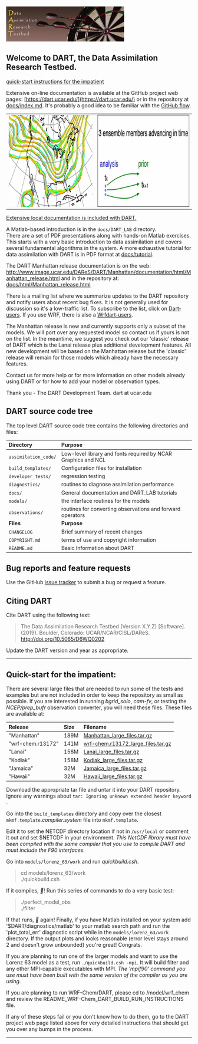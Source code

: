 
![DARTlogo](docs/images/Dartboard7.png)

## Welcome to DART, the Data Assimilation Research Testbed.

[quick-start instructions for the impatient](#QuickStart)

Extensive on-line documentation is available at the GitHub project web pages:
[https://dart.ucar.edu/](https://dart.ucar.edu/)
or in the repository at [docs/index.md](docs/index.md). It's probably a good idea
to be familiar with the [GitHub flow](https://guides.github.com/introduction/flow/).

<table><tr>
<td><img height=250, src="./docs/images/DARTspaghettiSquare.gif"></td> 
<td><img height=250, src="./docs/images/science_nuggets/AssimAnim.gif"></td>
</tr></table>

[Extensive local documentation is included with DART.](docs/index.md)

A Matlab-based introduction is in the `docs/DART_LAB` directory.  
There are a set of PDF presentations along with hands-on Matlab exercises.  
This starts with a very basic introduction to data assimilation and covers 
several fundamental algorithms in the system.
A more exhaustive tutorial for data assimilation with DART is in PDF format at 
[docs/tutorial](docs/tutorial/index.html).

The DART Manhattan release documentation is on the web:
http://www.image.ucar.edu/DAReS/DART/Manhattan/documentation/html/Manhattan_release.html
and in the repository at:
[docs/html/Manhattan_release.html](docs/html/Manhattan_release.html)

There is a mailing list where we summarize updates to the DART repository
and notify users about recent bug fixes.
It is not generally used for discussion so it's a low-traffic list.
To subscribe to the list, click on
[Dart-users](http://mailman.ucar.edu/mailman/listinfo/dart-users).
If you use WRF, there is also a
[Wrfdart-users](http://mailman.ucar.edu/mailman/listinfo/wrfdart-users).

The Manhattan release is new and currently supports only a subset of the 
models.  We will port over any requested model so contact us if yours
is not on the list.  In the meantime, we suggest you check out our
'classic' release of DART which is the Lanai release plus additional
development features.  All new development will be based on the
Manhattan release but the 'classic' release will remain for those
models which already have the necessary features.

Contact us for more help or for more information on other models already
using DART or for how to add your model or observation types.

Thank you -
The DART Development Team.
dart at ucar.edu

## DART source code tree

The top level DART source code tree contains the following directories and files:

| Directory            | Purpose  |
| :--------------      | :------- |
| `assimilation_code/` | Low-level library and fonts required by NCAR Graphics and NCL |
| `build_templates/`   | Configuration files for installation |
| `developer_tests/`   | regression testing |
| `diagnostics/`       | routines to diagnose assimilation performance |
| `docs/`              | General documentation and DART_LAB tutorials |
| `models/`            | the interface routines for the models |
| `observations/`      | routines for converting observations and forward operators |
| **Files**            | **Purpose** |
| `CHANGELOG`          | Brief summary of recent changes |
| `COPYRIGHT.md`       | terms of use and copyright information |
| `README.md`          | Basic Information about DART |

## Bug reports and feature requests

Use the GitHub [issue tracker](https://github.com/NCAR/DART-2.0/issues) 
to submit a bug or request a feature.

## Citing DART

Cite DART using the following text:

> The Data Assimilation Research Testbed (Version X.Y.Z) [Software]. (2019). Boulder, Colorado: UCAR/NCAR/CISL/DAReS.  http://doi.org/10.5065/D6WQ0202

Update the DART version and year as appropriate.

---

<a name="QuickStart"></a>
## Quick-start for the impatient:

There are several large files that are needed to run some of the tests and examples but are not included
in order to keep the repository as small as possible. If you are interested in running *bgrid_solo*, 
*cam-fv*, or testing the *NCEP/prep_bufr* observation converter, you will need these files.
These files are available at:

| Release                | Size   | Filename  |
| :--------------        | :----- | :-------- |
| "Manhattan"        |  189M  | [Manhattan_large_files.tar.gz](https://www.image.ucar.edu/pub/DART/Release_datasets/Manhattan_large_files.tar.gz) |
| "wrf-chem.r13172"  |  141M  | [wrf-chem.r13172_large_files.tar.gz](https://www.image.ucar.edu/pub/DART/Release_datasets/wrf-chem.r13172_large_files.tar.gz) |
| "Lanai"            |  158M  | [Lanai_large_files.tar.gz](https://www.image.ucar.edu/pub/DART/Release_datasets/Lanai_large_files.tar.gz) |
| "Kodiak"           |  158M  | [Kodiak_large_files.tar.gz](https://www.image.ucar.edu/pub/DART/Release_datasets/Kodiak_large_files.tar.gz) |
| "Jamaica"          |   32M  | [Jamaica_large_files.tar.gz](https://www.image.ucar.edu/pub/DART/Release_datasets/Jamaica_large_files.tar.gz) |
| "Hawaii"           |   32M  | [Hawaii_large_files.tar.gz](https://www.image.ucar.edu/pub/DART/Release_datasets/Hawaii_large_files.tar.gz) |

Download the appropriate tar file and untar it into your DART repository. Ignore any warnings about
```tar: Ignoring unknown extended header keyword``` .

Go into the `build_templates` directory and copy over the closest
`mkmf.template`._compiler.system_ file into `mkmf.template`.

Edit it to set the NETCDF directory location if not in `/usr/local`
or comment it out and set $NETCDF in your environment.  *This NetCDF 
library must have been compiled with the same compiler
that you use to compile DART and must include the F90 interfaces.*

Go into `models/lorenz_63/work` and run *quickbuild.csh*.

> cd models/lorenz_63/work  
> ./quickbuild.csh  

If it compiles, *:tada:*!  Run this series of commands to do a very basic test:

> ./perfect_model_obs  
> ./filter  

If that runs, *:tada:* again!  Finally, if you have Matlab installed on
your system add '$DART/diagnostics/matlab' to your matlab search path 
and run the 'plot_total_err' diagnostic script while in the 
`models/lorenz_63/work` directory.  If the output plots and looks 
reasonable (error level stays around 2 and doesn't grow unbounded) 
you're great!  Congrats.

If you are planning to run one of the larger models and want to
use the Lorenz 63 model as a test, run ```./quickbuild.csh -mpi```.
It will build filter and any other MPI-capable executables with MPI.
*The 'mpif90' command you use must have been built with the same 
version of the compiler as you are using.*

If you are planning to run WRF-Chem/DART, please cd to /model/wrf_chem
and review the README_WRF-Chem_DART_BUILD_RUN_INSTRUCTIONS file.

If any of these steps fail or you don't know how to do them, go to the
DART project web page listed above for very detailed instructions that
should get you over any bumps in the process.

---

